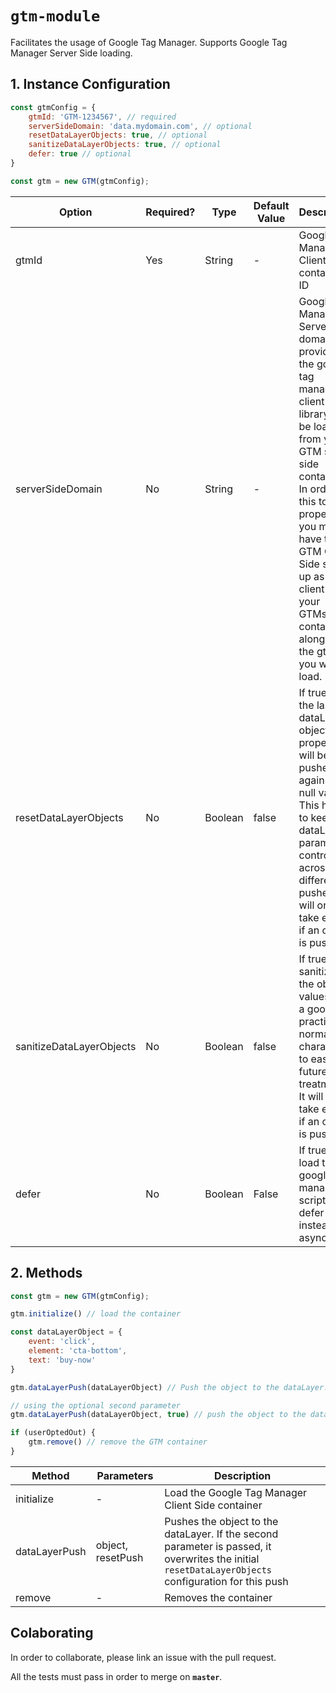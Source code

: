 # `gtm-module`

Facilitates the usage of Google Tag Manager. Supports Google Tag Manager Server Side loading.

## 1. Instance Configuration

```javascript
const gtmConfig = { 
    gtmId: 'GTM-1234567', // required 
    serverSideDomain: 'data.mydomain.com', // optional 
    resetDataLayerObjects: true, // optional
    sanitizeDataLayerObjects: true, // optional
    defer: true // optional 
}

const gtm = new GTM(gtmConfig);
```

| Option | Required? | Type | Default Value | Description | 
| ------ | --------- | ---- | ------------- | ----------- | 
| gtmId | Yes | String | - | Google Tag Manager Client Side container ID | 
| serverSideDomain | No | String | - | Google Tag Manager Server Side domain. If provided, the google tag manager client side library will be loaded from your GTM server side container. In order for this to work properly, you must have the GTM Client Side setted up as a client on your GTMss container, along with the gtmId you want to load. | 
| resetDataLayerObjects | No | Boolean | false | If true all the last dataLayer object properties will be pushed again with null value. This helps to keep the dataLayer parameters controlled across different pushes. It will only take effect if an object is pushed |
| sanitizeDataLayerObjects | No | Boolean | false | If true it sanitizes the object values. It is a good practice to normalize characters to ease future data treatments. It will only take effect if an object is pushed
| defer | No | Boolean | False | If true it will load the google tag manager script as a defer script instead of async |

## 2. Methods

```javascript
const gtm = new GTM(gtmConfig);

gtm.initialize() // load the container

const dataLayerObject = { 
    event: 'click',
    element: 'cta-bottom',
    text: 'buy-now'
}

gtm.dataLayerPush(dataLayerObject) // Push the object to the dataLayer. The object can have any tyoe.

// using the optional second parameter
gtm.dataLayerPush(dataLayerObject, true) // push the object to the dataLayer and then push another object reseting the properties first sent. It has priority over the initial configuration 'resetDataLayerObjects'.

if (userOptedOut) { 
    gtm.remove() // remove the GTM container
}
```

| Method | Parameters | Description | 
| ------ | ---------- | ----------- | 
| initialize | - | Load the Google Tag Manager Client Side container | 
| dataLayerPush | object, resetPush | Pushes the object to the dataLayer. If the second parameter is passed, it overwrites the initial `resetDataLayerObjects` configuration for this push | 
| remove | - | Removes the container | 

## Colaborating 

In order to collaborate, please link an issue with the pull request.

All the tests must pass in order to merge on **`master`**.